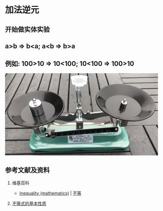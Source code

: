 # 加法逆元

## 开始做实体实验

## a>b => b<a; a<b => b>a 
## 例如: 100>10 => 10<100; 10<100 => 100>10

![](/images/极大和极小/不等式的基本性质和移项变号法则/加法逆元/1a1.jpg)

## 参考文献及资料

1. 维基百科
	- [Inequality (mathematics)](https://en.wikipedia.org/wiki/Inequality_(mathematics)) | [不等](https://zh.wikipedia.org/wiki/不等) 

2. [不等式的基本性质](https://baike.baidu.com/item/%E4%B8%8D%E7%AD%89%E5%BC%8F%E7%9A%84%E5%9F%BA%E6%9C%AC%E6%80%A7%E8%B4%A8/7969725)  


